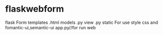 # flaskwebform

flask Form
	templates
		<file>.html
	models
		<file for create model>.py
	view
		<file for working>.py
	static
		For use style css and fomantic-ui,semantic-ui
	app.py//for run web

